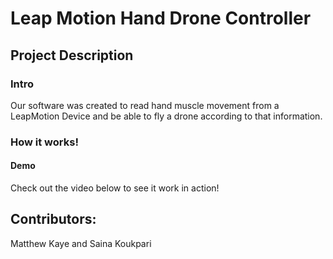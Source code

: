 # Leap Motion Hand Drone Controller

## Project Description

### Intro

Our software was created to read hand muscle movement from a LeapMotion Device and be able to fly a drone according to that information.

### How it works!

#### Demo

Check out the video below to see it work in action!

## Contributors:
Matthew Kaye and Saina Koukpari
